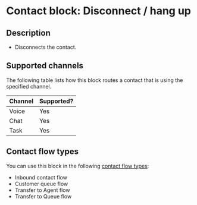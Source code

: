 # Contact block: Disconnect / hang up<a name="disconnect-hang-up"></a>

## Description<a name="disconnect-hang-up-description"></a>
+ Disconnects the contact\.

## Supported channels<a name="disconnect-hang-up-channels"></a>

The following table lists how this block routes a contact that is using the specified channel\. 


| Channel | Supported? | 
| --- | --- | 
| Voice | Yes | 
| Chat | Yes | 
| Task | Yes | 

## Contact flow types<a name="disconnect-hang-up-types"></a>

You can use this block in the following [contact flow types](create-contact-flow.md#contact-flow-types):
+ Inbound contact flow
+ Customer queue flow
+ Transfer to Agent flow
+ Transfer to Queue flow